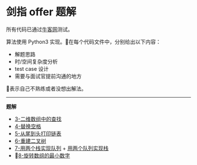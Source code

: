 # 剑指 offer 题解

所有代码已通过[牛客网](https://www.nowcoder.com/ta/coding-interviews)测试。

算法使用 Python3 实现。🤔在每个代码文件中，分别给出以下内容：
- 解题思路
- 时/空间复杂度分析
- test case 设计
- 需要与面试官提前沟通的地方

🌟表示自己不熟练或者没想出解法。

---------------
**题解**
- [3-二维数组中的查找](3-SearhIn2DArray.py)
- [4-替换空格](4-ReplaceSpace.py)
- [5-从尾到头打印链表](5-printLinkedList.py)
- [6-重建二叉树](6-reConstructBinaryTree.py)
- [7-用两个栈实现队列](7-realizeQueueByStacks.py) + [用两个队列实现栈](realizeStackByQueues.py)
- 🌟[8-旋转数组的最小数字](8-minNumberInRotateArray.py)